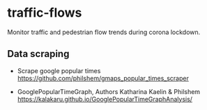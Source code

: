# traffic-flows
Monitor traffic and pedestrian flow trends during corona lockdown. 




## Data scraping

- Scrape google popular times https://github.com/philshem/gmaps_popular_times_scraper


- GooglePopularTimeGraph, Authors Katharina Kaelin & Philshem https://kalakaru.github.io/GooglePopularTimeGraphAnalysis/